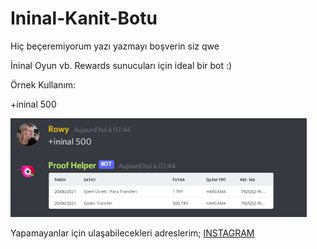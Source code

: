 # Ininal-Kanit-Botu

Hiç beçeremiyorum yazı yazmayı boşverin siz qwe

İninal Oyun vb. Rewards sunucuları için ideal bir bot :)

Örnek Kullanım:

+ininal 500

![İninalKanit](https://github.com/RowyHere/Ininal-Kanit-Botu/blob/main/Ornek/ornekresim.png)


Yapamayanlar için ulaşabilecekleri adreslerim;
[INSTAGRAM](https://instagram.com/rowycik)